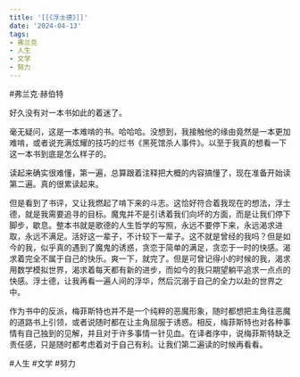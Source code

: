 ```yaml
---
title: '[[《浮士德》]]'
date: '2024-04-13'
tags:
- 弗兰克
- 人生
- 文学
- 努力
---
```

#弗兰克·赫伯特

好久没有对一本书如此的着迷了。

毫无疑问，这是一本难啃的书。哈哈哈。没想到，我接触他的缘由竟然是一本更加难啃，或者说充满炫耀的技巧的烂书《黑死馆杀人事件》。以至于我真的想看一下这一本书到底是怎么样子的。

读起来确实很难懂，第一遍，总算跟着注释把大概的内容搞懂了，现在准备开始读第二遍。真的很累读起来。

但是看到了书评，又让我燃起了啃下来的斗志。这恰好符合着我现在的想法，浮士德，就是我需要追寻的目标。魔鬼并不是引诱着我们向坏的方面，而是让我们停下脚步，歇息。整本书就是歌德的人生哲学的写照，永远不要停下来，永远渴求进取，永远不满足。活好这一辈子，不计较下一辈子。这不就是曾经的我吗？但是如今的我，似乎真的遇到了魔鬼的诱惑，贪恋于简单的满足，贪恋于一时的快感。渴求着完全不属于自己的快乐。爽一下，就完了。但是可曾记得小的时候的我，渴求用数学模拟世界，渴求着每天都有新的进步，而如今的我只期望躺平追求一点点的快感。浮士德，让我再看一遍人间的浮华，然后沉溺于自己的全力以赴的世界之中。

作为书中的反派，梅菲斯特也并不是一个纯粹的恶魔形象，随时都想把主角往恶魔的道路书上引领，或者说随时都在让主角屈服于诱惑。相反，梅菲斯特也对各种事情有自己独到的见解，并且对于许多事情一针见血。在译者序中，说梅菲斯特缺乏责任感，只是随时都考虑着对于自己有利。让我们第二遍读的时候再看看。

#人生 #文学 #努力
